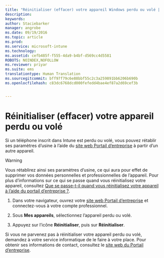 ```yaml
---
title: "Réinitialiser (effacer) votre appareil Windows perdu ou volé | Microsoft Intune"
description: 
keywords: 
author: Staciebarker
manager: angrobe
ms.date: 09/19/2016
ms.topic: article
ms.prod: 
ms.service: microsoft-intune
ms.technology: 
ms.assetid: cefb485f-f555-4da9-b4bf-d569cc4d5581
ROBOTS: NOINDEX,NOFOLLOW
ms.reviewer: priyar
ms.suite: ems
translationtype: Human Translation
ms.sourcegitcommit: bff97f79c6e88bbf55c2c3a259891bb6206b690b
ms.openlocfilehash: c83dc6768dcd000fefedd4bae4ef87a2d69cef3b


---
```



# Réinitialiser (effacer) votre appareil perdu ou volé

Si un téléphone inscrit dans Intune est perdu ou volé, vous pouvez rétablir ses paramètres d’usine à l’aide du [site web Portail d’entreprise](http://portal.manage.microsoft.com) à partir d’un autre appareil.


> [!WARNING]
> Vous rétablirez ainsi ses paramètres d’usine, ce qui aura pour effet de supprimer vos données personnelles et professionnelles de l’appareil. Pour plus d’informations sur ce qui se passe quand vous réinitialisez votre appareil, consultez [Que se passe-t-il quand vous réinitialisez votre appareil à l’aide du portail d’entreprise ?](what-happens-if-you-reset-your-device-using-the-company-portal-windows.md).


1.  Dans votre navigateur, ouvrez votre [site web Portail d’entreprise](http://portal.manage.microsoft.com) et connectez-vous à votre compte professionnel.

2.  Sous **Mes appareils**, sélectionnez l’appareil perdu ou volé.

3.  Appuyez sur l’icône **Réinitialiser**, puis sur **Réinitialiser**.

Si vous ne parvenez pas à réinitialiser votre appareil perdu ou volé, demandez à votre service informatique de le faire à votre place. Pour obtenir ses informations de contact, consultez le [site web du Portail d’entreprise](http://portal.manage.microsoft.com).





<!--HONumber=Sep16_HO3-->


